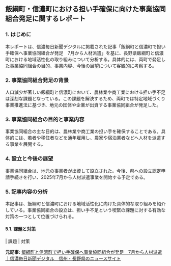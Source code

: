 ## 飯綱町・信濃町における担い手確保に向けた事業協同組合発足に関するレポート

### 1. はじめに

本レポートは、信濃毎日新聞デジタルに掲載された記事「飯綱町と信濃町で担い手確保へ事業協同組合が発足　7月から人材派遣」を基に、長野県飯綱町と信濃町における地域活性化の取り組みについて分析する。具体的には、両町で発足した事業協同組合の目的、事業内容、今後の展望について客観的に考察する。

### 2. 事業協同組合発足の背景

人口減少が著しい飯綱町と信濃町において、農林業や商工業における担い手不足は深刻な課題となっている。この課題を解決するため、両町では特定地域づくり事業推進法に基づき、地元の団体や企業が出資する事業協同組合が発足した。

### 3. 事業協同組合の目的と事業内容

事業協同組合の主な目的は、農林業や商工業の担い手を確保することである。具体的には、若者や移住者などを通年雇用し、農家や宿泊業者などへ人材を派遣する事業を展開する。

### 4. 設立と今後の展望

事業協同組合は、地元の事業者が出資して設立された。今後、県への設立認定申請手続きを行い、2025年7月から人材派遣事業を開始する予定である。

### 5. 記事内容の分析

本記事は、飯綱町と信濃町における地域活性化に向けた具体的な取り組みを紹介している。事業協同組合の設立は、担い手不足という喫緊の課題に対する有効な対策の一つとして位置づけられる。

#### 5.1. 課題と対策

| 課題 | 対策 

**元記事:** [飯綱町と信濃町で担い手確保へ事業協同組合が発足　7月から人材派遣｜信濃毎日新聞デジタル　信州・長野県のニュースサイト](https://www.shinmai.co.jp/news/article/CNTS2025032600739)